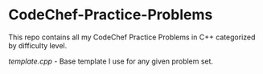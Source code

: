 # CodeChef-Practice-Problems
This repo contains all my CodeChef Practice Problems in C++ categorized by difficulty level.

*template.cpp* - Base template I use for any given problem set.
